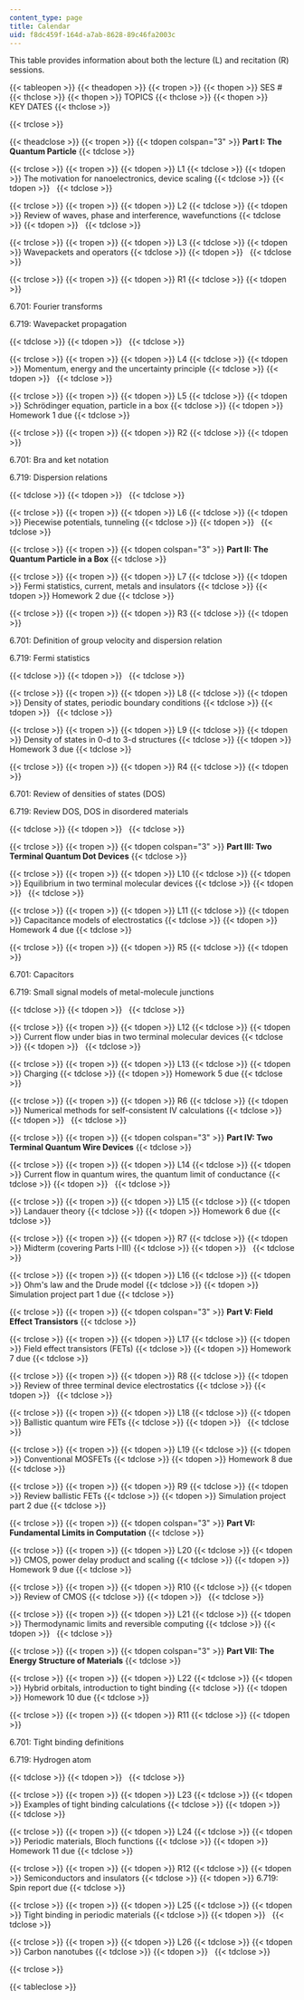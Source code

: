 ```yaml
---
content_type: page
title: Calendar
uid: f8dc459f-164d-a7ab-8628-89c46fa2003c
---
```


This table provides information about both the lecture (L) and recitation (R) sessions.

{{< tableopen >}}
{{< theadopen >}}
{{< tropen >}}
{{< thopen >}}
SES #
{{< thclose >}}
{{< thopen >}}
TOPICS
{{< thclose >}}
{{< thopen >}}
KEY DATES
{{< thclose >}}

{{< trclose >}}

{{< theadclose >}}
{{< tropen >}}
{{< tdopen colspan="3" >}}
**Part I: The Quantum Particle**
{{< tdclose >}}

{{< trclose >}}
{{< tropen >}}
{{< tdopen >}}
L1
{{< tdclose >}}
{{< tdopen >}}
The motivation for nanoelectronics, device scaling
{{< tdclose >}}
{{< tdopen >}}
 
{{< tdclose >}}

{{< trclose >}}
{{< tropen >}}
{{< tdopen >}}
L2
{{< tdclose >}}
{{< tdopen >}}
Review of waves, phase and interference, wavefunctions
{{< tdclose >}}
{{< tdopen >}}
 
{{< tdclose >}}

{{< trclose >}}
{{< tropen >}}
{{< tdopen >}}
L3
{{< tdclose >}}
{{< tdopen >}}
Wavepackets and operators
{{< tdclose >}}
{{< tdopen >}}
 
{{< tdclose >}}

{{< trclose >}}
{{< tropen >}}
{{< tdopen >}}
R1
{{< tdclose >}}
{{< tdopen >}}


6.701: Fourier transforms

6.719: Wavepacket propagation


{{< tdclose >}}
{{< tdopen >}}
 
{{< tdclose >}}

{{< trclose >}}
{{< tropen >}}
{{< tdopen >}}
L4
{{< tdclose >}}
{{< tdopen >}}
Momentum, energy and the uncertainty principle
{{< tdclose >}}
{{< tdopen >}}
 
{{< tdclose >}}

{{< trclose >}}
{{< tropen >}}
{{< tdopen >}}
L5
{{< tdclose >}}
{{< tdopen >}}
Schrödinger equation, particle in a box
{{< tdclose >}}
{{< tdopen >}}
Homework 1 due
{{< tdclose >}}

{{< trclose >}}
{{< tropen >}}
{{< tdopen >}}
R2
{{< tdclose >}}
{{< tdopen >}}


6.701: Bra and ket notation

6.719: Dispersion relations


{{< tdclose >}}
{{< tdopen >}}
 
{{< tdclose >}}

{{< trclose >}}
{{< tropen >}}
{{< tdopen >}}
L6
{{< tdclose >}}
{{< tdopen >}}
Piecewise potentials, tunneling
{{< tdclose >}}
{{< tdopen >}}
 
{{< tdclose >}}

{{< trclose >}}
{{< tropen >}}
{{< tdopen colspan="3" >}}
**Part II: The Quantum Particle in a Box**
{{< tdclose >}}

{{< trclose >}}
{{< tropen >}}
{{< tdopen >}}
L7
{{< tdclose >}}
{{< tdopen >}}
Fermi statistics, current, metals and insulators
{{< tdclose >}}
{{< tdopen >}}
Homework 2 due
{{< tdclose >}}

{{< trclose >}}
{{< tropen >}}
{{< tdopen >}}
R3
{{< tdclose >}}
{{< tdopen >}}


6.701: Definition of group velocity and dispersion relation

6.719: Fermi statistics


{{< tdclose >}}
{{< tdopen >}}
 
{{< tdclose >}}

{{< trclose >}}
{{< tropen >}}
{{< tdopen >}}
L8
{{< tdclose >}}
{{< tdopen >}}
Density of states, periodic boundary conditions
{{< tdclose >}}
{{< tdopen >}}
 
{{< tdclose >}}

{{< trclose >}}
{{< tropen >}}
{{< tdopen >}}
L9
{{< tdclose >}}
{{< tdopen >}}
Density of states in 0-d to 3-d structures
{{< tdclose >}}
{{< tdopen >}}
Homework 3 due
{{< tdclose >}}

{{< trclose >}}
{{< tropen >}}
{{< tdopen >}}
R4
{{< tdclose >}}
{{< tdopen >}}


6.701: Review of densities of states (DOS)

6.719: Review DOS, DOS in disordered materials


{{< tdclose >}}
{{< tdopen >}}
 
{{< tdclose >}}

{{< trclose >}}
{{< tropen >}}
{{< tdopen colspan="3" >}}
**Part III: Two Terminal Quantum Dot Devices**
{{< tdclose >}}

{{< trclose >}}
{{< tropen >}}
{{< tdopen >}}
L10
{{< tdclose >}}
{{< tdopen >}}
Equilibrium in two terminal molecular devices
{{< tdclose >}}
{{< tdopen >}}
 
{{< tdclose >}}

{{< trclose >}}
{{< tropen >}}
{{< tdopen >}}
L11
{{< tdclose >}}
{{< tdopen >}}
Capacitance models of electrostatics
{{< tdclose >}}
{{< tdopen >}}
Homework 4 due
{{< tdclose >}}

{{< trclose >}}
{{< tropen >}}
{{< tdopen >}}
R5
{{< tdclose >}}
{{< tdopen >}}


6.701: Capacitors

6.719: Small signal models of metal-molecule junctions


{{< tdclose >}}
{{< tdopen >}}
 
{{< tdclose >}}

{{< trclose >}}
{{< tropen >}}
{{< tdopen >}}
L12
{{< tdclose >}}
{{< tdopen >}}
Current flow under bias in two terminal molecular devices
{{< tdclose >}}
{{< tdopen >}}
 
{{< tdclose >}}

{{< trclose >}}
{{< tropen >}}
{{< tdopen >}}
L13
{{< tdclose >}}
{{< tdopen >}}
Charging
{{< tdclose >}}
{{< tdopen >}}
Homework 5 due
{{< tdclose >}}

{{< trclose >}}
{{< tropen >}}
{{< tdopen >}}
R6
{{< tdclose >}}
{{< tdopen >}}
Numerical methods for self-consistent IV calculations
{{< tdclose >}}
{{< tdopen >}}
 
{{< tdclose >}}

{{< trclose >}}
{{< tropen >}}
{{< tdopen colspan="3" >}}
**Part IV: Two Terminal Quantum Wire Devices**
{{< tdclose >}}

{{< trclose >}}
{{< tropen >}}
{{< tdopen >}}
L14
{{< tdclose >}}
{{< tdopen >}}
Current flow in quantum wires, the quantum limit of conductance
{{< tdclose >}}
{{< tdopen >}}
 
{{< tdclose >}}

{{< trclose >}}
{{< tropen >}}
{{< tdopen >}}
L15
{{< tdclose >}}
{{< tdopen >}}
Landauer theory
{{< tdclose >}}
{{< tdopen >}}
Homework 6 due
{{< tdclose >}}

{{< trclose >}}
{{< tropen >}}
{{< tdopen >}}
R7
{{< tdclose >}}
{{< tdopen >}}
Midterm (covering Parts I-III)
{{< tdclose >}}
{{< tdopen >}}
 
{{< tdclose >}}

{{< trclose >}}
{{< tropen >}}
{{< tdopen >}}
L16
{{< tdclose >}}
{{< tdopen >}}
Ohm's law and the Drude model
{{< tdclose >}}
{{< tdopen >}}
Simulation project part 1 due
{{< tdclose >}}

{{< trclose >}}
{{< tropen >}}
{{< tdopen colspan="3" >}}
**Part V: Field Effect Transistors**
{{< tdclose >}}

{{< trclose >}}
{{< tropen >}}
{{< tdopen >}}
L17
{{< tdclose >}}
{{< tdopen >}}
Field effect transistors (FETs)
{{< tdclose >}}
{{< tdopen >}}
Homework 7 due
{{< tdclose >}}

{{< trclose >}}
{{< tropen >}}
{{< tdopen >}}
R8
{{< tdclose >}}
{{< tdopen >}}
Review of three terminal device electrostatics
{{< tdclose >}}
{{< tdopen >}}
 
{{< tdclose >}}

{{< trclose >}}
{{< tropen >}}
{{< tdopen >}}
L18
{{< tdclose >}}
{{< tdopen >}}
Ballistic quantum wire FETs
{{< tdclose >}}
{{< tdopen >}}
 
{{< tdclose >}}

{{< trclose >}}
{{< tropen >}}
{{< tdopen >}}
L19
{{< tdclose >}}
{{< tdopen >}}
Conventional MOSFETs
{{< tdclose >}}
{{< tdopen >}}
Homework 8 due
{{< tdclose >}}

{{< trclose >}}
{{< tropen >}}
{{< tdopen >}}
R9
{{< tdclose >}}
{{< tdopen >}}
Review ballistic FETs
{{< tdclose >}}
{{< tdopen >}}
Simulation project part 2 due
{{< tdclose >}}

{{< trclose >}}
{{< tropen >}}
{{< tdopen colspan="3" >}}
**Part VI: Fundamental Limits in Computation**
{{< tdclose >}}

{{< trclose >}}
{{< tropen >}}
{{< tdopen >}}
L20
{{< tdclose >}}
{{< tdopen >}}
CMOS, power delay product and scaling
{{< tdclose >}}
{{< tdopen >}}
Homework 9 due
{{< tdclose >}}

{{< trclose >}}
{{< tropen >}}
{{< tdopen >}}
R10
{{< tdclose >}}
{{< tdopen >}}
Review of CMOS
{{< tdclose >}}
{{< tdopen >}}
 
{{< tdclose >}}

{{< trclose >}}
{{< tropen >}}
{{< tdopen >}}
L21
{{< tdclose >}}
{{< tdopen >}}
Thermodynamic limits and reversible computing
{{< tdclose >}}
{{< tdopen >}}
 
{{< tdclose >}}

{{< trclose >}}
{{< tropen >}}
{{< tdopen colspan="3" >}}
**Part VII: The Energy Structure of Materials**
{{< tdclose >}}

{{< trclose >}}
{{< tropen >}}
{{< tdopen >}}
L22
{{< tdclose >}}
{{< tdopen >}}
Hybrid orbitals, introduction to tight binding
{{< tdclose >}}
{{< tdopen >}}
Homework 10 due
{{< tdclose >}}

{{< trclose >}}
{{< tropen >}}
{{< tdopen >}}
R11
{{< tdclose >}}
{{< tdopen >}}


6.701: Tight binding definitions

6.719: Hydrogen atom


{{< tdclose >}}
{{< tdopen >}}
 
{{< tdclose >}}

{{< trclose >}}
{{< tropen >}}
{{< tdopen >}}
L23
{{< tdclose >}}
{{< tdopen >}}
Examples of tight binding calculations
{{< tdclose >}}
{{< tdopen >}}
 
{{< tdclose >}}

{{< trclose >}}
{{< tropen >}}
{{< tdopen >}}
L24
{{< tdclose >}}
{{< tdopen >}}
Periodic materials, Bloch functions
{{< tdclose >}}
{{< tdopen >}}
Homework 11 due
{{< tdclose >}}

{{< trclose >}}
{{< tropen >}}
{{< tdopen >}}
R12
{{< tdclose >}}
{{< tdopen >}}
Semiconductors and insulators
{{< tdclose >}}
{{< tdopen >}}
6.719: Spin report due
{{< tdclose >}}

{{< trclose >}}
{{< tropen >}}
{{< tdopen >}}
L25
{{< tdclose >}}
{{< tdopen >}}
Tight binding in periodic materials
{{< tdclose >}}
{{< tdopen >}}
 
{{< tdclose >}}

{{< trclose >}}
{{< tropen >}}
{{< tdopen >}}
L26
{{< tdclose >}}
{{< tdopen >}}
Carbon nanotubes
{{< tdclose >}}
{{< tdopen >}}
 
{{< tdclose >}}

{{< trclose >}}

{{< tableclose >}}